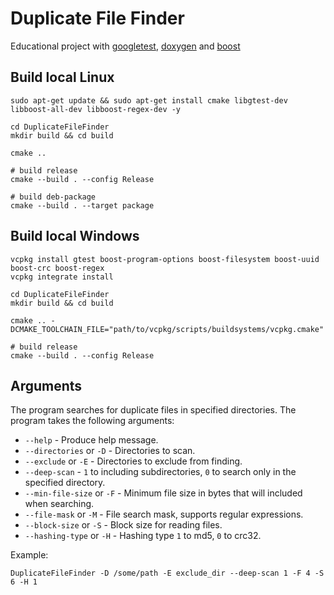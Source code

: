 # Duplicate File Finder
Educational project with [googletest](https://github.com/google/googletest), [doxygen](https://github.com/doxygen/doxygen) and [boost](https://github.com/boostorg)

## Build local Linux
```shell
sudo apt-get update && sudo apt-get install cmake libgtest-dev libboost-all-dev libboost-regex-dev -y

cd DuplicateFileFinder
mkdir build && cd build

cmake ..

# build release
cmake --build . --config Release

# build deb-package
cmake --build . --target package
```

## Build local Windows
```shell
vcpkg install gtest boost-program-options boost-filesystem boost-uuid boost-crc boost-regex
vcpkg integrate install

cd DuplicateFileFinder
mkdir build && cd build

cmake .. -DCMAKE_TOOLCHAIN_FILE="path/to/vcpkg/scripts/buildsystems/vcpkg.cmake"

# build release
cmake --build . --config Release
```

## Arguments
The program searches for duplicate files in specified directories.
The program takes the following arguments:
* `--help` - Produce help message.
* `--directories` or `-D` - Directories to scan.
* `--exclude` or `-E` - Directories to exclude from finding.
* `--deep-scan` - `1` to including subdirectories, `0` to search only in the specified directory.
* `--min-file-size` or `-F` - Minimum file size in bytes that will included when searching.
* `--file-mask` or `-M` - File search mask, supports regular expressions.
* `--block-size` or `-S` - Block size for reading files.
* `--hashing-type` or `-H` - Hashing type `1` to md5, `0` to crc32.

Example:
```shell
DuplicateFileFinder -D /some/path -E exclude_dir --deep-scan 1 -F 4 -S 6 -H 1
```
